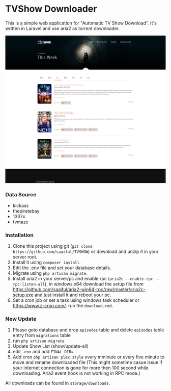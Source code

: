 # TVShow Downloader

This is a simple web application for "Automatic TV Show Download". It's written in Laravel and use aria2 as torrent downloader. 

![TVShow Downloader](tvs.png)


### Data Source
* kickass
* thepiratebay
* 1337x
* tvmaze


### Installation
1. Clone this project using git (`git clone https://github.com/saaiful/TVSHOW`) or download and unzip it in your server root.
2. Install it using `composer install`.
3. Edit the .env file and set your database details.
4. Migrate using `php artisan migrate`.
5. Install aria2 in your server/pc and enable rpc (`aria2c --enable-rpc --rpc-listen-all`), in windows x64 download the setup file from https://github.com/saaiful/aria2-win64-rpc/raw/master/aria2c-setup.exe and just install it and reboot your pc.
6. Set a cron job or set a task using windows task scheduler or https://www.z-cron.com/. run the `download.cmd`. 


### New Update
1. Please goto database and drop `episodes` table and delete `episodes` table entry from `migrations` table
2. run `php artisan migrate`
3. Update Show List (show/update-all)
4. edit `.env` and add `FINAL_DIR=`
5. Add cron `php artisan plex:style` every mminute or every five minute to move and rename downloaded file
(This might sometime casue issue if your internet connection is gone for more then 100 second while downloading. Aria2 event hook is not working in RPC mode.)

All downloads can be found in `storage/downloads`.
